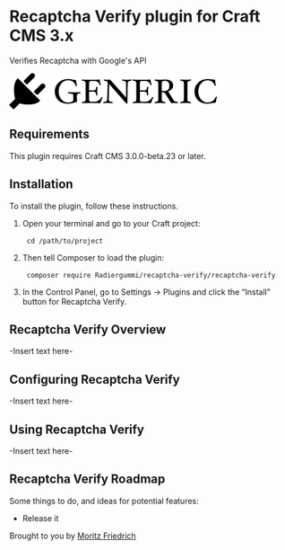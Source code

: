 # Recaptcha Verify plugin for Craft CMS 3.x

Verifies Recaptcha with Google's API

![Screenshot](resources/img/plugin-logo.png)

## Requirements

This plugin requires Craft CMS 3.0.0-beta.23 or later.

## Installation

To install the plugin, follow these instructions.

1. Open your terminal and go to your Craft project:

        cd /path/to/project

2. Then tell Composer to load the plugin:

        composer require Radiergummi/recaptcha-verify/recaptcha-verify

3. In the Control Panel, go to Settings → Plugins and click the “Install” button for Recaptcha Verify.

## Recaptcha Verify Overview

-Insert text here-

## Configuring Recaptcha Verify

-Insert text here-

## Using Recaptcha Verify

-Insert text here-

## Recaptcha Verify Roadmap

Some things to do, and ideas for potential features:

* Release it

Brought to you by [Moritz Friedrich](https://www.moritzfriedrich.com)
